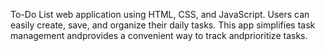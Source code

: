 To-Do List web application using HTML, CSS, and JavaScript. Users can easily create, save, and organize their daily tasks.
This app simplifies task management andprovides a convenient way to track andprioritize tasks.
